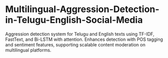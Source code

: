 # Multilingual-Aggression-Detection-in-Telugu-English-Social-Media
Aggression detection system for Telugu and English texts using TF-IDF, FastText, and Bi-LSTM with attention. Enhances detection with POS tagging and sentiment features, supporting scalable content moderation on multilingual platforms.
